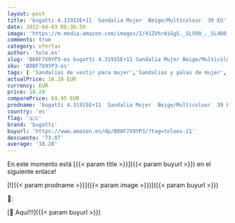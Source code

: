 ```yaml
---
layout: post
title: 'bugatti 4.31915E+11  Sandalia Mujer  Beige/Multicolour  39 EU'
date: 2022-04-03 06:36:59
image: 'https://m.media-amazon.com/images/I/41ZVhrAiGgS._SL500_._SL400_.jpg'
comments: true
category: ofertas
author: 'tole.es'
slug: 'B08F7X9YP3-es bugatti 4.31915E+11 Sandalia Mujer Beige/Multicolour 39 EU'
sku: 'B08F7X9YP3-es'
tags: [ 'Sandalias de vestir para mujer','Sandalias y palas de mujer','Zapatos','Zapatos para mujer','Zapatos y complementos','bugatti','sandalia', ]
actualPrice: 18.28 EUR
currency: EUR
price: 18.28
comparePrice: 69.95 EUR
prodname: 'bugatti 4.31915E+11  Sandalia Mujer  Beige/Multicolour  39 EU'
country: 'es'
flag: '🇪🇸'
brand: 'bugatti'
buyurl: 'https://www.amazon.es/dp/B08F7X9YP3/?tag=tolees-21'
descuento: '73.87'
average: '18.28'
---
```


En este momento está [{{< param title >}}]({{< param buyurl >}}) en el siguiente enlace!

[![{{< param prodname >}}]({{< param image >}})]({{< param buyurl >}})

🔎:


[🛒 Aquí!!!]({{< param buyurl >}})

